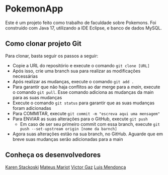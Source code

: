 # PokemonApp
Este é um projeto feito como trabalho de faculdade sobre Pokemons. Foi construído com Java 17, utilizando a IDE Eclipse, e banco de dados MySQL.

## Como clonar projeto Git
Para clonar, basta seguir os passos a seguir:
* Copie a URL do repositório e execute o comando `git clone [URL]`
* Após isso, crie uma branch sua para realizar as modificações necessárias
* Após realizar as mudanças, execute o comando `git add .`
* Para garantir que não haja conflitos ao dar merge para a *main*, execute o comando `git pull`. Esse comando adiciona as mudanças da main para as suas mudanças
* Execute o comando `git status` para garantir que as suas mudanças foram adicionadas
* Para COMMITAR, execute `git commit -m "escreva aqui uma mensagem"`
* Para ENVIAR as suas alterações para o GitHub, execute `git push`
  * Em caso de ser seu primeiro commit com essa branch, execute `git push --set-upstream origin [nome da barnch]`
* Agora suas alterações estão na sua branch, no GitHub. Aguarde que em breve suas mudanças serão adicionadas para a main

## Conheça os desenvolvedores
[Karen Stackoski](https://github.com/KarenStackoski)
[Mateus Mariot](https://github.com/korott)
[Victor Gaz](https://github.com/xLeotte)
[Luis Mendonça](https://github.com/luisgabrielmr)
